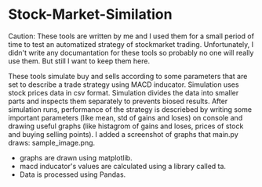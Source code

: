 # Stock-Market-Similation

Caution: These tools are written by me and I used them for a small period of time to test an automatized strategy of stockmarket trading. Unfortunately, I didn't write any 
documantation for these tools so probably no one will really use them. But still I want to keep them here.


These tools simulate buy and sells according to some parameters that are set to describe a trade strategy using MACD inducator. Simulation uses stock prices data in csv format. Simulation divides the data into smaller parts and inspects them separately to prevents biosed results. After simulation runs,
performance of the strategy is descriebed by writing some important parameters (like mean, std of gains and loses) on console and drawing useful graphs (like histagrom of gains and loses, prices of stock and 
buying selling points). I added a screenshot of graphs that main.py draws: sample_image.png.

+ graphs are drawn using matplotlib.
+ macd inducator's values are calculated using a library called ta.
+ Data is processed using Pandas.


